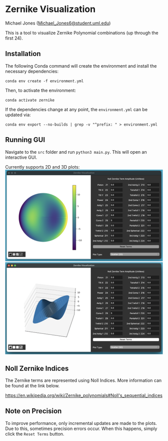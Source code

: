 # Zernike Visualization

Michael Jones (Michael_Jones6@student.uml.edu)

This is a tool to visualize Zernike Polynomial combinations (up through the first 24).

## Installation

The following Conda command will create the environment and install the necessary dependencies:

    conda env create -f environment.yml

Then, to activate the environment:

    conda activate zernike

If the dependencies change at any point, the `environment.yml` can be updated via:

    conda env export --no-builds | grep -v "^prefix: " > environment.yml

## Running GUI

Navigate to the `src` folder and run `python3 main.py`.
This will open an interactive GUI.

Currently supports 2D and 3D plots:
![Example 2D Plot](./example_2D.png)
![Example 3D Plot](./example_3D.png)

## Noll Zernike Indices

The Zernike terms are represented using Noll Indices.
More information can be found at the link below.

https://en.wikipedia.org/wiki/Zernike_polynomials#Noll's_sequential_indices

## Note on Precision

To improve performance, only incremental updates are made to the plots.
Due to this, sometimes precision errors occur.
When this happens, simply click the `Reset Terms` button.

